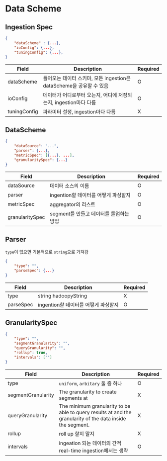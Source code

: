 # Data Scheme

## Ingestion Spec

```json
{
    "dataScheme" : {...},
    "ioConfig": {...},
    "tuningConfig": {...},
}
```

| Field        | Description                                                  | Required |
| ------------ | ------------------------------------------------------------ | -------- |
| dataScheme   | 들어오는 데이터 스키마, 모든 ingestion은 dataScheme을 공유할 수 있음 | O        |
| ioConfig     | 데이터가 어디로부터 오는지, 어디에 저장되는지, ingestion마다 다름 | O        |
| tuningConfig | 파라미터 설정, ingestion마다 다름                            | X        |

## DataScheme

```json
{
    "dataSource": "...",
    "parser": {...},
    "metricSpec": [{...}, ...],
    "granularitySpec": {...}
}
```

| Field           | Description                             | Required |
| --------------- | --------------------------------------- | -------- |
| dataSource      | 데이터 소스의 이름                      | O        |
| parser          | ingention할 데이터를 어떻게 파싱할지    | O        |
| metricSpec      | aggregator의 리스트                     | O        |
| granularitySpec | segment를 만들고 데이터를 롤업하는 방법 | O        |

## Parser

`type`이 없으면 기본적으로 `string`으로 가져감

```json
{
    "type": "",
    "parseSpec": {...}
}
```

| Field     | Description                          | Required |
| --------- | ------------------------------------ | -------- |
| type      | string hadoopyString                 | X        |
| parseSpec | ingention할 데이터를 어떻게 파싱할지 | O        |

## GranularitySpec

```json
{
    "type": "",
    "segmentGranularity": "",
    "queryGranularity": "",
    "rollup": true,
    "intervals": [""]
}
```

| Field              | Description                                                  | Required |
| ------------------ | ------------------------------------------------------------ | -------- |
| type               | `uniform`, `arbitary` 둘 중 하나                             | O        |
| segmentGranularity | The granularity to create segments at                        | X        |
| queryGranularity   | The minimum granularity to be able to query results at and the granularity of the data inside the segment. | X        |
| rollup             | roll up 할지 말지                                            | X        |
| intervals          | ingeation 되는 데이터의 간격<br />real-time ingestion에서는 생략 | O        |

